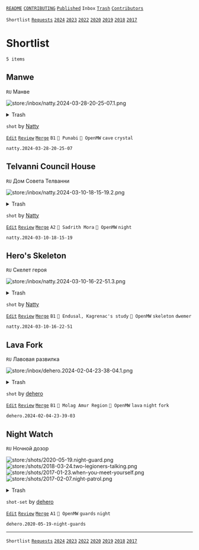 [`README`](../../README.md) [`CONTRIBUTING`](../../CONTRIBUTING.md) [`Published`](../published/index.md) `Inbox` [`Trash`](../trash/index.md) [`Contributors`](../contributors.md)

`Shortlist` [`Requests`](requests.md) [`2024`](index.md) [`2023`](2023.md) [`2022`](2022.md) [`2020`](2020.md) [`2019`](2019.md) [`2018`](2018.md) [`2017`](2017.md)

# Shortlist

`5 items`

## <span id="natty.2024-03-28-20-25-07">Manwe</span>

`RU` Манве

![store:/inbox/natty.2024-03-28-20-25-07.1.png](../../assets/previews/inbox/natty.2024-03-28-20-25-07.1.avif "natty.2024-03-28-20-25-07.1")

<details>
<summary>Trash</summary>

![store:/inbox/natty.2024-03-28-20-25-07.png](../../assets/previews/inbox/natty.2024-03-28-20-25-07.avif "natty.2024-03-28-20-25-07")
![store:/inbox/natty.2024-03-28-20-25-07.2.png](../../assets/previews/inbox/natty.2024-03-28-20-25-07.2.avif "natty.2024-03-28-20-25-07.2")
![store:/inbox/natty.2024-03-28-20-25-03.png](../../assets/previews/inbox/natty.2024-03-28-20-25-03.avif "natty.2024-03-28-20-25-03")
![store:/inbox/natty.2024-03-28-20-24-35.png](../../assets/previews/inbox/natty.2024-03-28-20-24-35.avif "natty.2024-03-28-20-24-35")
</details>

`shot` by [Natty](../contributors.md#natty)

[`Edit`](https://github.com/dehero/mwscr/issues/new?labels=editing&amp;template=editing.yml&amp;title=natty.2024-03-28-20-25-07&amp;postContent=store%3A%2Finbox%2Fnatty.2024-03-28-20-25-07.1.png&amp;postTitle=Manwe&amp;postTitleRu=%D0%9C%D0%B0%D0%BD%D0%B2%D0%B5&amp;postAuthor=natty&amp;postType=shot&amp;postEngine=OpenMW&amp;postAddon=&amp;postTags=cave+crystal&amp;postLocation=Punabi&amp;postMark=B1&amp;postViolation=&amp;postTrash=store%3A%2Finbox%2Fnatty.2024-03-28-20-25-07.png%0Astore%3A%2Finbox%2Fnatty.2024-03-28-20-25-07.2.png%0Astore%3A%2Finbox%2Fnatty.2024-03-28-20-25-03.png%0Astore%3A%2Finbox%2Fnatty.2024-03-28-20-24-35.png&amp;postRequest=) [`Review`](https://github.com/dehero/mwscr/issues/new?labels=review&amp;template=review.yml&amp;title=natty.2024-03-28-20-25-07) [`Merge`](https://github.com/dehero/mwscr/issues/new?labels=merging&amp;template=merging.yml&amp;title=natty.2024-03-28-20-25-07) `B1` `📍 Punabi` `🚀 OpenMW` `cave` `crystal`

```
natty.2024-03-28-20-25-07
```

## <span id="natty.2024-03-10-18-15-19">Telvanni Council House</span>

`RU` Дом Совета Телванни

![store:/inbox/natty.2024-03-10-18-15-19.2.png](../../assets/previews/inbox/natty.2024-03-10-18-15-19.2.avif "natty.2024-03-10-18-15-19.2")

<details>
<summary>Trash</summary>

![store:/inbox/natty.2024-03-10-18-15-19.png](../../assets/previews/inbox/natty.2024-03-10-18-15-19.avif "natty.2024-03-10-18-15-19")
![store:/inbox/natty.2024-03-10-18-15-10.png](../../assets/previews/inbox/natty.2024-03-10-18-15-10.avif "natty.2024-03-10-18-15-10")
![store:/inbox/natty.2024-03-10-18-15-19.1.png](../../assets/previews/inbox/natty.2024-03-10-18-15-19.1.avif "natty.2024-03-10-18-15-19.1")
</details>

`shot` by [Natty](../contributors.md#natty)

[`Edit`](https://github.com/dehero/mwscr/issues/new?labels=editing&amp;template=editing.yml&amp;title=natty.2024-03-10-18-15-19&amp;postContent=store%3A%2Finbox%2Fnatty.2024-03-10-18-15-19.2.png&amp;postTitle=Telvanni+Council+House&amp;postTitleRu=%D0%94%D0%BE%D0%BC+%D0%A1%D0%BE%D0%B2%D0%B5%D1%82%D0%B0+%D0%A2%D0%B5%D0%BB%D0%B2%D0%B0%D0%BD%D0%BD%D0%B8&amp;postAuthor=natty&amp;postType=shot&amp;postEngine=OpenMW&amp;postAddon=&amp;postTags=night&amp;postLocation=Sadrith+Mora&amp;postMark=A2&amp;postViolation=&amp;postTrash=store%3A%2Finbox%2Fnatty.2024-03-10-18-15-19.png%0Astore%3A%2Finbox%2Fnatty.2024-03-10-18-15-10.png%0Astore%3A%2Finbox%2Fnatty.2024-03-10-18-15-19.1.png&amp;postRequest=) [`Review`](https://github.com/dehero/mwscr/issues/new?labels=review&amp;template=review.yml&amp;title=natty.2024-03-10-18-15-19) [`Merge`](https://github.com/dehero/mwscr/issues/new?labels=merging&amp;template=merging.yml&amp;title=natty.2024-03-10-18-15-19) `A2` `📍 Sadrith Mora` `🚀 OpenMW` `night`

```
natty.2024-03-10-18-15-19
```

## <span id="natty.2024-03-10-16-22-51">Hero&#39;s Skeleton</span>

`RU` Скелет героя

![store:/inbox/natty.2024-03-10-16-22-51.3.png](../../assets/previews/inbox/natty.2024-03-10-16-22-51.3.avif "natty.2024-03-10-16-22-51.3")

<details>
<summary>Trash</summary>

![store:/inbox/natty.2024-03-10-16-22-51.png](../../assets/previews/inbox/natty.2024-03-10-16-22-51.avif "natty.2024-03-10-16-22-51")
![store:/inbox/natty.2024-03-10-16-22-51.1.png](../../assets/previews/inbox/natty.2024-03-10-16-22-51.1.avif "natty.2024-03-10-16-22-51.1")
![store:/inbox/natty.2024-03-10-16-22-51.2.png](../../assets/previews/inbox/natty.2024-03-10-16-22-51.2.avif "natty.2024-03-10-16-22-51.2")
</details>

`shot` by [Natty](../contributors.md#natty)

[`Edit`](https://github.com/dehero/mwscr/issues/new?labels=editing&amp;template=editing.yml&amp;title=natty.2024-03-10-16-22-51&amp;postContent=store%3A%2Finbox%2Fnatty.2024-03-10-16-22-51.3.png&amp;postTitle=Hero%27s+Skeleton&amp;postTitleRu=%D0%A1%D0%BA%D0%B5%D0%BB%D0%B5%D1%82+%D0%B3%D0%B5%D1%80%D0%BE%D1%8F&amp;postAuthor=natty&amp;postType=shot&amp;postEngine=OpenMW&amp;postAddon=&amp;postTags=skeleton+dwemer&amp;postLocation=Endusal%2C+Kagrenac%27s+study&amp;postMark=B1&amp;postViolation=&amp;postTrash=store%3A%2Finbox%2Fnatty.2024-03-10-16-22-51.png%0Astore%3A%2Finbox%2Fnatty.2024-03-10-16-22-51.1.png%0Astore%3A%2Finbox%2Fnatty.2024-03-10-16-22-51.2.png&amp;postRequest=) [`Review`](https://github.com/dehero/mwscr/issues/new?labels=review&amp;template=review.yml&amp;title=natty.2024-03-10-16-22-51) [`Merge`](https://github.com/dehero/mwscr/issues/new?labels=merging&amp;template=merging.yml&amp;title=natty.2024-03-10-16-22-51) `B1` `📍 Endusal, Kagrenac's study` `🚀 OpenMW` `skeleton` `dwemer`

```
natty.2024-03-10-16-22-51
```

## <span id="dehero.2024-02-04-23-39-03">Lava Fork</span>

`RU` Лавовая развилка

![store:/inbox/dehero.2024-02-04-23-38-04.1.png](../../assets/previews/inbox/dehero.2024-02-04-23-38-04.1.avif "dehero.2024-02-04-23-38-04.1")

<details>
<summary>Trash</summary>

![store:/inbox/dehero.2024-02-04-23-39-03.png](../../assets/previews/inbox/dehero.2024-02-04-23-39-03.avif "dehero.2024-02-04-23-39-03")
![store:/inbox/dehero.2024-02-04-23-38-04.png](../../assets/previews/inbox/dehero.2024-02-04-23-38-04.avif "dehero.2024-02-04-23-38-04")
![store:/inbox/dehero.2024-02-04-23-39-03.1.png](../../assets/previews/inbox/dehero.2024-02-04-23-39-03.1.avif "dehero.2024-02-04-23-39-03.1")
![store:/inbox/dehero.2024-02-04-23-38-04.2.png](../../assets/previews/inbox/dehero.2024-02-04-23-38-04.2.avif "dehero.2024-02-04-23-38-04.2")
</details>

`shot` by [dehero](../contributors.md#dehero)

[`Edit`](https://github.com/dehero/mwscr/issues/new?labels=editing&amp;template=editing.yml&amp;title=dehero.2024-02-04-23-39-03&amp;postContent=store%3A%2Finbox%2Fdehero.2024-02-04-23-38-04.1.png&amp;postTitle=Lava+Fork&amp;postTitleRu=%D0%9B%D0%B0%D0%B2%D0%BE%D0%B2%D0%B0%D1%8F+%D1%80%D0%B0%D0%B7%D0%B2%D0%B8%D0%BB%D0%BA%D0%B0&amp;postAuthor=dehero&amp;postType=shot&amp;postEngine=OpenMW&amp;postAddon=&amp;postTags=lava+night+fork&amp;postLocation=Molag+Amur+Region&amp;postMark=B1&amp;postViolation=&amp;postTrash=store%3A%2Finbox%2Fdehero.2024-02-04-23-39-03.png%0Astore%3A%2Finbox%2Fdehero.2024-02-04-23-38-04.png%0Astore%3A%2Finbox%2Fdehero.2024-02-04-23-39-03.1.png%0Astore%3A%2Finbox%2Fdehero.2024-02-04-23-38-04.2.png&amp;postRequest=) [`Review`](https://github.com/dehero/mwscr/issues/new?labels=review&amp;template=review.yml&amp;title=dehero.2024-02-04-23-39-03) [`Merge`](https://github.com/dehero/mwscr/issues/new?labels=merging&amp;template=merging.yml&amp;title=dehero.2024-02-04-23-39-03) `B1` `📍 Molag Amur Region` `🚀 OpenMW` `lava` `night` `fork`

```
dehero.2024-02-04-23-39-03
```

## <span id="dehero.2020-05-19-night-guards">Night Watch</span>

`RU` Ночной дозор

![store:/shots/2020-05-19.night-guard.png](../../assets/previews/shots/2020-05-19.night-guard.avif "2020-05-19.night-guard")
![store:/shots/2018-03-24.two-legioners-talking.png](../../assets/previews/shots/2018-03-24.two-legioners-talking.avif "2018-03-24.two-legioners-talking")
![store:/shots/2017-01-23.when-you-meet-yourself.png](../../assets/previews/shots/2017-01-23.when-you-meet-yourself.avif "2017-01-23.when-you-meet-yourself")
![store:/shots/2017-02-07.night-patrol.png](../../assets/previews/shots/2017-02-07.night-patrol.avif "2017-02-07.night-patrol")

<details>
<summary>Trash</summary>

![store:/shots/2017-01-07.28-29-30-ready-or-not-here-i-come.png](../../assets/previews/shots/2017-01-07.28-29-30-ready-or-not-here-i-come.avif "2017-01-07.28-29-30-ready-or-not-here-i-come")
![store:/shots/2017-03-01.night-guardess.png](../../assets/previews/shots/2017-03-01.night-guardess.avif "2017-03-01.night-guardess")
![store:/shots/2017-05-10.slaves-of-molag-mar.png](../../assets/previews/shots/2017-05-10.slaves-of-molag-mar.avif "2017-05-10.slaves-of-molag-mar")
</details>

`shot-set` by [dehero](../contributors.md#dehero)

[`Edit`](https://github.com/dehero/mwscr/issues/new?labels=editing&amp;template=editing.yml&amp;title=dehero.2020-05-19-night-guards&amp;postContent=store%3A%2Fshots%2F2020-05-19.night-guard.png%0Astore%3A%2Fshots%2F2018-03-24.two-legioners-talking.png%0Astore%3A%2Fshots%2F2017-01-23.when-you-meet-yourself.png%0Astore%3A%2Fshots%2F2017-02-07.night-patrol.png&amp;postTitle=Night+Watch&amp;postTitleRu=%D0%9D%D0%BE%D1%87%D0%BD%D0%BE%D0%B9+%D0%B4%D0%BE%D0%B7%D0%BE%D1%80&amp;postAuthor=dehero&amp;postType=shot-set&amp;postEngine=OpenMW&amp;postAddon=&amp;postTags=guards+night&amp;postLocation=&amp;postMark=A1&amp;postViolation=&amp;postTrash=store%3A%2Fshots%2F2017-01-07.28-29-30-ready-or-not-here-i-come.png%0Astore%3A%2Fshots%2F2017-03-01.night-guardess.png%0Astore%3A%2Fshots%2F2017-05-10.slaves-of-molag-mar.png&amp;postRequest=) [`Review`](https://github.com/dehero/mwscr/issues/new?labels=review&amp;template=review.yml&amp;title=dehero.2020-05-19-night-guards) [`Merge`](https://github.com/dehero/mwscr/issues/new?labels=merging&amp;template=merging.yml&amp;title=dehero.2020-05-19-night-guards) `A1` `🚀 OpenMW` `guards` `night`

```
dehero.2020-05-19-night-guards
```

---

`Shortlist` [`Requests`](requests.md) [`2024`](index.md) [`2023`](2023.md) [`2022`](2022.md) [`2020`](2020.md) [`2019`](2019.md) [`2018`](2018.md) [`2017`](2017.md)
